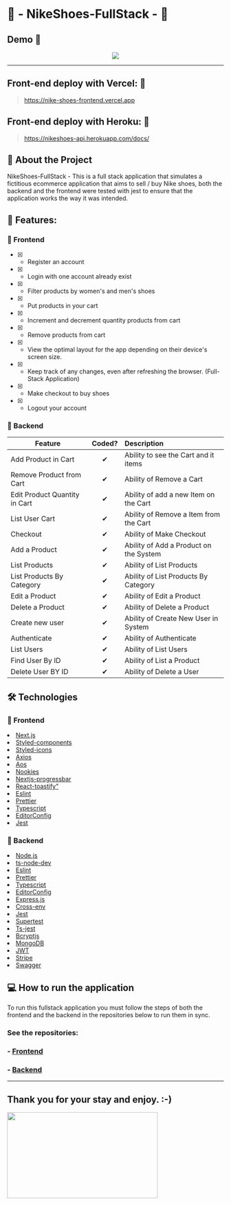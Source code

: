 # 🛒 - NikeShoes-FullStack - 🛒

## Demo 📸

<p align='center'> <img src='.github/nikeshoes-fullStack.gif'/></p>

<hr/>

## Front-end deploy with Vercel: :dash:

> https://nike-shoes-frontend.vercel.app 

## Front-end deploy with Heroku: :dash:
> https://nikeshoes-api.herokuapp.com/docs/

## 📖 About the Project

NikeShoes-FullStack - This is a full stack application that simulates a fictitious ecommerce application that aims to sell / buy Nike shoes, both the backend and the frontend were tested with jest to ensure that the application works the way it was intended.

## 📗 Features:

### 📘 Frontend

 - [x] - Register an account
 - [x] - Login with one account already exist
 - [x] - Filter products by women's and men's shoes
 - [x] - Put products in your cart
 - [x] - Increment and decrement quantity products from cart
 - [x] - Remove products from cart
 - [x] - View the optimal layout for the app depending on their device's screen size.
 - [x] - Keep track of any changes, even after refreshing the browser. (Full-Stack Application)
 - [x] - Make checkout to buy shoes
 - [x] - Logout your account

### 📕 Backend

| Feature  |  Coded?       | Description  |
|----------|:-------------:|:-------------|
| Add Product in Cart | &#10004; | Ability to see the Cart and it items |
| Remove Product from Cart | &#10004; | Ability of Remove a Cart |
| Edit Product Quantity in Cart | &#10004; | Ability of add a new Item on the Cart |
| List User Cart | &#10004; | Ability of Remove a Item from the Cart |
| Checkout | &#10004; | Ability of Make Checkout |
| Add a Product | &#10004; | Ability of Add a Product on the System |
| List Products | &#10004; | Ability of List Products |
| List Products By Category | &#10004; | Ability of List Products By Category |
| Edit a Product | &#10004; | Ability of Edit a Product |
| Delete a Product | &#10004; | Ability of Delete a Product |
| Create new user | &#10004; | Ability of Create New User in System |
| Authenticate | &#10004; | Ability of Authenticate |
| List Users | &#10004; | Ability of List Users |
| Find User By ID | &#10004; | Ability of List a Product |
| Delete User BY ID | &#10004; | Ability of Delete a User |

## 🛠 Technologies

### 📘 Frontend

<li><a href="https://nextjs.org">Next.js</a></li>
<li><a href="https://styled-components.com">Styled-components</a></li>
<li><a href="https://styled-icons.dev/?s=">Styled-icons</a></li>
<li><a href="https://axios-http.com">Axios</a></li>
<li><a href="https://michalsnik.github.io/aos/">Aos</a></li>
<li><a href="https://www.npmjs.com/package/nookies">Nookies</a></li>
<li><a href="https://www.npmjs.com/package/nextjs-progressbar">Nextjs-progressbar</a></li>
<li><a href="https://fkhadra.github.io/react-toastify/introduction">React-toastify"</a></li>
<li><a href="https://eslint.org">Eslint</a></li>
<li><a href="https://prettier.io">Prettier</a></li>
<li><a href="Typescriptlang.org">Typescript</a></li>
<li><a href="https://editorconfig.org">EditorConfig</a></li>
<li><a href="https://jestjs.io">Jest</a></li>

### 📕 Backend

<li><a href="https://nodejs.org/en/">Node.js</a></li>
<li><a href="https://www.npmjs.com/package/ts-node-dev">ts-node-dev</a></li>
<li><a href="https://eslint.org">Eslint</a></li>
<li><a href="https://prettier.io">Prettier</a></li>
<li><a href="Typescriptlang.org">Typescript</a></li>
<li><a href="https://editorconfig.org">EditorConfig</a></li>
<li><a href="https://expressjs.com">Express.js</a></li>
<li><a href="https://www.npmjs.com/package/cross-env">Cross-env</a></li>
<li><a href="https://jestjs.io">Jest</a></li>
<li><a href="https://www.npmjs.com/package/supertest">Supertest</a></li>
<li><a href="https://www.npmjs.com/package/ts-jest">Ts-jest</a></li>
<li><a href="https://www.npmjs.com/package/bcryptjs">Bcryptjs</a></li>
<li><a href="https://www.mongodb.com/atlas/database">MongoDB</a></li>
<li><a href="https://jwt.io">JWT</a></li>
<li><a href="https://stripe.com/br">Stripe</a></li>
<li><a href="Swagger.io">Swagger</a></li>

## 💻 How to run the application

To run this fullstack application you must follow the steps of both the frontend and the backend in the repositories below to run them in sync. 

### See the repositories:

### - [Frontend](https://github.com/Wesley-wsl/NikeShoes-frontend)
### - [Backend](https://github.com/Wesley-wsl/NikeShoes-backend)

<hr />

## Thank you for your stay and enjoy. :-)

<p align='left'> <img src='https://c.tenor.com/ZP8nj39ks1MAAAAd/shino-aki-happy.gif' height="200" width="350"/></p>
